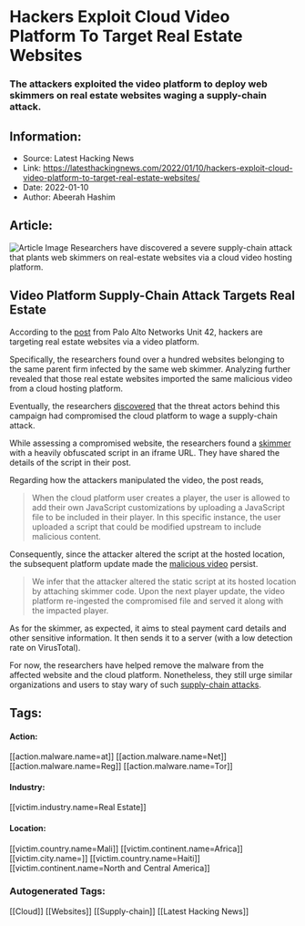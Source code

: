 # Hackers Exploit Cloud Video Platform To Target Real Estate Websites
### The attackers exploited the video platform to deploy web skimmers on real estate websites waging a supply-chain attack.

## Information:
+ Source: Latest Hacking News
+ Link: https://latesthackingnews.com/2022/01/10/hackers-exploit-cloud-video-platform-to-target-real-estate-websites/
+ Date: 2022-01-10
+ Author: Abeerah Hashim


## Article:
![Article Image](https://latesthackingnews.com/wp-content/uploads/2018/08/Credit-Card-Online-Hack.jpg)
 Researchers have discovered a severe supply-chain attack that plants web skimmers on real-estate websites via a cloud video hosting platform.

 Video Platform Supply-Chain Attack Targets Real Estate
------------------------------------------------------

 According to the [post](https://unit42.paloaltonetworks.com/web-skimmer-video-distribution/) from Palo Alto Networks Unit 42, hackers are targeting real estate websites via a video platform.

 Specifically, the researchers found over a hundred websites belonging to the same parent firm infected by the same web skimmer. Analyzing further revealed that those real estate websites imported the same malicious video from a cloud hosting platform.

 Eventually, the researchers [discovered](https://latesthackingnews.com/2021/10/04/researchers-discover-how-hackers-were-stealing-money-via-apple-pay-from-iphones/) that the threat actors behind this campaign had compromised the cloud platform to wage a supply-chain attack.

 While assessing a compromised website, the researchers found a [skimmer](https://latesthackingnews.com/tag/skimmer/) with a heavily obfuscated script in an iframe URL. They have shared the details of the script in their post.

 Regarding how the attackers manipulated the video, the post reads,

 
> When the cloud platform user creates a player, the user is allowed to add their own JavaScript customizations by uploading a JavaScript file to be included in their player. In this specific instance, the user uploaded a script that could be modified upstream to include malicious content.
> 
> 

 Consequently, since the attacker altered the script at the hosted location, the subsequent platform update made the [malicious video](https://latesthackingnews.com/2019/07/27/android-media-framework-flaw-could-get-phones-hacked-by-playing-malicious-video/) persist.

 
> We infer that the attacker altered the static script at its hosted location by attaching skimmer code. Upon the next player update, the video platform re-ingested the compromised file and served it along with the impacted player.
> 
> 

 As for the skimmer, as expected, it aims to steal payment card details and other sensitive information. It then sends it to a server (with a low detection rate on VirusTotal).

 For now, the researchers have helped remove the malware from the affected website and the cloud platform. Nonetheless, they still urge similar organizations and users to stay wary of such [supply-chain attacks](https://latesthackingnews.com/2021/04/28/passwordstate-password-manager-suffered-supply-chain-attack/).

   


## Tags:

#### Action:
[[action.malware.name=at]] [[action.malware.name=Net]] [[action.malware.name=Reg]] [[action.malware.name=Tor]]

#### Industry:
[[victim.industry.name=Real Estate]]

#### Location:
[[victim.country.name=Mali]] [[victim.continent.name=Africa]] [[victim.city.name=]] [[victim.country.name=Haiti]] [[victim.continent.name=North and Central America]]

### Autogenerated Tags:
[[Cloud]] [[Websites]] [[Supply-chain]] [[Latest Hacking News]]

